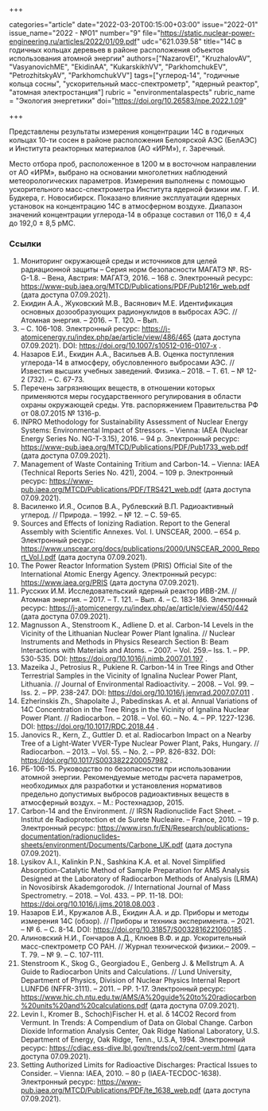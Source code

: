 +++

categories="article"
date="2022-03-20T00:15:00+03:00"
issue="2022-01"
issue_name="2022 - №01"
number="9"
file="https://static.nuclear-power-engineering.ru/articles/2022/01/09.pdf"
udc="621.039.58"
title="14С в годичных кольцах деревьев в районе расположения объектов использования атомной энергии"
authors=["NazarovEI", "KruzhalovAV", "VasyanovichME", "EkidinAA", "KukarskikhVV", "ParkhomchukEV", "PetrozhitskyAV", "ParkhomchukVV"]
tags=["углерод-14", "годичные кольца сосны", "ускорительный масс-спектрометр", "ядерный реактор", "атомная электростанция"]
rubric = "environmentalaspects"
rubric_name = "Экология энергетики"
doi="https://doi.org/10.26583/npe.2022.1.09"

+++

Представлены результаты измерения концентрации 14С в годичных кольцах 10-ти сосен в районе расположения Белоярской АЭС (БелАЭС) и Института реакторных материалов (АО «ИРМ»), г. Заречный.

Место отбора проб, расположенное в 1200 м в восточном направлении от АО «ИРМ», выбрано на основании многолетних наблюдений метеорологических параметров. Измерения выполнены с помощью ускорительного масс-спектрометра Института ядерной физики им. Г. И. Будкера, г. Новосибирск. Показано влияние эксплуатации ядерных установок на концентрацию 14С в атмосферном воздухе. Диапазон значений концентрации углерода-14 в образце составил от 116,0 ± 4,4 до 192,0 ± 8,5 рМС.

### Ссылки

1. Мониторинг окружающей среды и источников для целей радиационной защиты – Серия норм безопасности МАГАТЭ №. RS-G-1.8. – Вена, Австрия: МАГАТЭ, 2016. – 168 с. Электронный ресурс: https://www-pub.iaea.org/MTCD/Publications/PDF/Pub1216r_web.pdf (дата доступа 07.09.2021).
2. Екидин А.А., Жуковский М.В., Васянович М.Е. Идентификация основных дозообразующих радионуклидов в выбросах АЭС. // Атомная энергия. – 2016. – Т. 120. – Вып.
2. – С. 106-108. Электронный ресурс: https://j-atomicenergy.ru/index.php/ae/article/view/486/465 (дата доступа 07.09.2021). DOI: https://doi.org/10.1007/s10512-016-0107-x .
3. Назаров Е.И., Екидин А.А., Васильев А.В. Оценка поступления углерода-14 в атмосферу, обусловленного выбросами АЭС. // Известия высших учебных заведений. Физика.– 2018. – Т. 61. – № 12-2 (732). – С. 67-73.
4. Перечень загрязняющих веществ, в отношении которых применяются меры государственного регулирования в области охраны окружающей среды. Утв. распоряжением Правительства РФ от 08.07.2015 № 1316-р.
5. INPRO Methodology for Sustainability Assessment of Nuclear Energy Systems: Environmental Impact of Stressors. – Vienna: IAEA (Nuclear Energy Series No. NG-T-3.15), 2016. – 94 p. Электронный ресурс: https://www-pub.iaea.org/MTCD/Publications/PDF/Pub1733_web.pdf (дата доступа 07.09.2021).
6. Management of Waste Containing Tritium and Carbon-14. – Vienna: IAEA (Technical Reports Series No. 421), 2004. – 109 p. Электронный ресурс: https://www-pub.iaea.org/MTCD/Publications/PDF/TRS421_web.pdf (дата доступа 07.09.2021).
7. Василенко И.Я., Осипов В.А., Рублевский В.П. Радиоактивный углерод. // Природа. – 1992. – № 12. – С. 59-65.
8. Sources and Effects of Ionizing Radiation. Report to the General Assembly with Scientific Annexes. Vol. I. UNSCEAR, 2000. – 654 p. Электронный ресурс: https://www.unscear.org/docs/publications/2000/UNSCEAR_2000_Report_Vol.I.pdf (дата доступа 07.09.2021).
9. The Power Reactor Information System (PRIS) Official Site of the International Atomic Energy Agency. Электронный ресурс: https://www.iaea.org/PRIS (дата доступа 07.09.2021).
10. Русских И.М. Исследовательский ядерный реактор ИВВ-2М. // Атомная энергия. – 2017. – Т. 121. – Вып. 4. – С. 183-186. Электронный ресурс: https://j-atomicenergy.ru/index.php/ae/article/view/450/442 (дата доступа 07.09.2021).
11. Magnusson A., Stenstroom K., Adliene D. et al. Carbon-14 Levels in the Vicinity of the Lithuanian Nuclear Power Plant Ignalina. // Nuclear Instruments and Methods in Physics Research Section B: Beam Interactions with Materials and Atoms. – 2007. – Vol. 259.– Iss. 1. – PP. 530-535. DOI: https://doi.org/10.1016/j.nimb.2007.01.197 .
12. Mazeika J., Petrosius R., Pukiene R. Carbon-14 in Tree Rings and Other Terrestrial Samples in the Vicinity of Ignalina Nuclear Power Plant, Lithuania. // Journal of Environmental Radioactivity. – 2008. – Vol. 99. – Iss. 2. – PP. 238-247. DOI: https://doi.org/10.1016/j.jenvrad.2007.07.011 .
13. Ezherinskis Zh., Shapolaite J., Pabedinskas A. et al. Annual Variations of 14C Concentration in the Tree Rings in the Vicinity of Ignalina Nuclear Power Plant. // Radiocarbon. – 2018. – Vol. 60. – No. 4. – PP. 1227-1236. DOI: https://doi.org/10.1017/RDC.2018.44 .
14. Janovics R., Kern, Z., Guttler D. et al. Radiocarbon Impact on a Nearby Tree of a Light-Water VVER-Type Nuclear Power Plant, Paks, Hungary. // Radiocarbon. – 2013. – Vol. 55. – No. 2. – PP. 826-832. DOI: https://doi.org/10.1017/S0033822200057982 .
15. РБ-106-15. Руководство по безопасности при использовании атомной энергии. Рекомендуемые методы расчета параметров, необходимых для разработки и установления нормативов предельно допустимых выбросов радиоактивных веществ в атмосферный воздух. – М.: Ростехнадзор, 2015.
16. Carbon-14 and the Environment. // IRSN Radionuclide Fact Sheet. – Institut de Radioprotection et de Surete Nucleaire. – France, 2010. – 19 p. Электронный ресурс: https://www.irsn.fr/EN/Research/publications-documentation/radionuclides-sheets/environment/Documents/Carbone_UK.pdf (дата доступа 07.09.2021).
17. Lysikov A.I., Kalinkin P.N., Sashkina K.A. et al. Novel Simplified Absorption-Catalytic Method of Sample Preparation for AMS Analysis Designed at the Laboratory of Radiocarbon Methods of Analysis (LRMA) in Novosibirsk Akademgorodok. // International Journal of Mass Spectrometry. – 2018. – Vol. 433. – PP. 11-18. DOI: https://doi.org/10.1016/j.ijms.2018.08.003 .
18. Назаров Е.И., Кружалов А.В., Екидин А.А. и др. Приборы и методы измерения 14С (обзор). // Приборы и техника эксперимента. – 2021. – № 6. – С. 8-14. DOI: https://doi.org/10.31857/S0032816221060185 .
19. Алиновский Н.И., Гончаров А.Д., Клюев В.Ф. и др. Ускорительный масс-спектрометр СО РАН. // Журнал технической физики.– 2009. – Т. 79. – № 9. – С. 107-111.
20. Stenstroom K., Skog G., Georgiadou E., Genberg J. & Mellstrцm A. A Guide to Radiocarbon Units and Calculations. // Lund University, Department of Physics, Division of Nuclear Physics Internal Report LUNFD6 (NFFR-3111). – 2011. – PP. 1-17. Электронный ресурс: https://www.hic.ch.ntu.edu.tw/AMS/A%20guide%20to%20radiocarbon%20units%20and%20calculations.pdf (дата доступа 07.09.2021).
21. Levin I., Kromer B., Schoch)Fischer H. et al. δ 14CO2 Record from Vermunt. In Trends: A Compendium of Data on Global Change. Carbon Dioxide Information Analysis Center, Oak Ridge National Laboratory, U.S. Department of Energy, Oak Ridge, Tenn., U.S.A, 1994. Электронный ресурс: https://cdiac.ess-dive.lbl.gov/trends/co2/cent-verm.html (дата доступа 07.09.2021).
22. Setting Authorized Limits for Radioactive Discharges: Practical Issues to Consider. – Vienna: IAEA, 2010. – 80 p (IAEA-TECDOC-1638). Электронный ресурс: https://www-pub.iaea.org/MTCD/Publications/PDF/te_1638_web.pdf (дата доступа 07.09.2021).